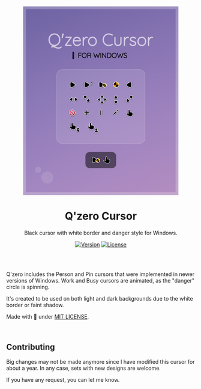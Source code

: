 </br>
<p align="center"><a href="#"><img src="docs/assets/Preview.png" align="center" alt="Drop Icons"/></a></p>
<h1 align="center">Q'zero Cursor</h1>
<p align="center">Black cursor with white border and danger style for Windows.</p>

<p align="center">
<a href="#"><img alt="Version" src="https://img.shields.io/badge/Version-1.0-8c79b7?style=flat-square&labelColor=343B45"/></a>
<a href="LICENSE"><img alt="License" src="https://img.shields.io/github/license/genesistoxical/drop-icons?color=8c79b7&label=License&style=flat-square&labelColor=343B45"/></a>
</p>
</br>
</br>
<p>Q'zero includes the Person and Pin cursors that were implemented in newer versions of Windows. Work and Busy cursors are animated, as the "danger" circle is spinning.</p>
<p>It's created to be used on both light and dark backgrounds due to the white border or faint shadow.</p>
<p>Made with 🤍 under <a href="LICENSE">MIT LICENSE</a>.</p>
</br>

## Contributing
<p>Big changes may not be made anymore since I have modified this cursor for about a year. In any case, sets with new designs are welcome.</p>
<p>If you have any request, you can let me know.</p>
